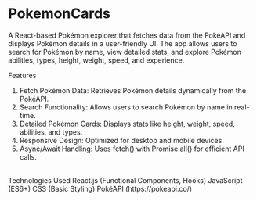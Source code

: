 # PokemonCards
A React-based Pokémon explorer that fetches data from the PokéAPI and displays Pokémon details in a user-friendly UI. The app allows users to search for Pokémon by name, view detailed stats, and explore Pokémon abilities, types, height, weight, speed, and experience.
<br/>

Features
<br/>
1. Fetch Pokémon Data: Retrieves Pokémon details dynamically from the PokéAPI.
2. Search Functionality: Allows users to search Pokémon by name in real-time.
3. Detailed Pokémon Cards: Displays stats like height, weight, speed, abilities, and types.
4. Responsive Design: Optimized for desktop and mobile devices.
5. Async/Await Handling: Uses fetch() with Promise.all() for efficient API calls.

<br/>
Technologies Used
React.js (Functional Components, Hooks)
JavaScript (ES6+)
CSS (Basic Styling)
PokéAPI (https://pokeapi.co/)

